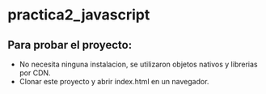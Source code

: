 # practica2_javascript

## Para probar el proyecto:

- No necesita ninguna instalacion, se utilizaron objetos nativos y librerias por CDN.
- Clonar este proyecto y abrir index.html en un navegador.
